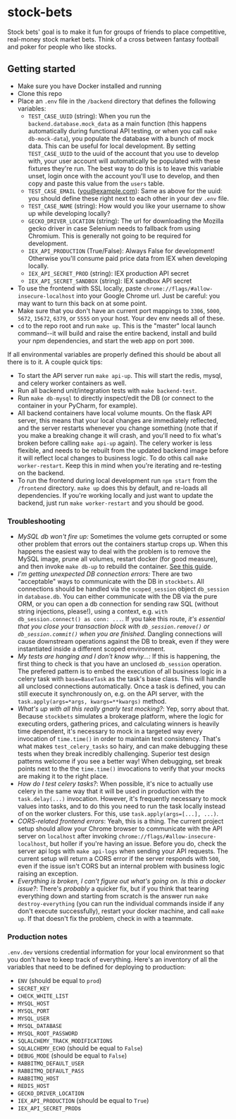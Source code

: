 # stock-bets
Stock bets' goal is to make it fun for groups of friends to place competitive, real-money stock market bets. Think of a cross between fantasy football and poker for people who like stocks.

## Getting started
* Make sure you have Docker installed and running
* Clone this repo
* Place an `.env` file in the `/backend` directory that defines the following variables:
  - `TEST_CASE_UUID` (string): When you run the `backend.database.mock_data` as a main function (this happens automatically during functional API testing, or when you call `make db-mock-data`), you populate the database with a bunch of mock data. This can be useful for local development. By setting `TEST_CASE_UUID` to the uuid of the account that you use to develop with, your user account will automatically be populated with these fixtures they're run. The best way to do this is to leave this variable unset, login once with the account you'll use to develop, and then copy and paste this value from the `users` table. 
  - `TEST_CASE_EMAIL` (you@example.com): Same as above for the uuid: you should define these right next to each other in your dev `.env` file.  
  - `TEST_CASE_NAME` (string): How would you like your username to show up while developing locally?
  - `GECKO_DRIVER_LOCATION` (string): The url for downloading the Mozilla gecko driver in case Selenium needs to fallback from using Chromium. This is generally not going to be required for development.
  - `IEX_API_PRODUCTION` (True/False): Always False for development! Otherwise you'll consume paid price data from IEX when developing locally.
  - `IEX_API_SECRET_PROD` (string): IEX production API secret
  - `IEX_API_SECRET_SANDBOX` (string): IEX sandbox API secret
* To use the frontend with SSL locally, paste `chrome://flags/#allow-insecure-localhost` into your Google Chrome url. Just be careful: you may want to turn this back on at some point.
* Make sure that you don't have an current port mappings to `3306`, `5000`, `5672`, `15672`, `6379`, or `5555` on your host. Your dev env needs all of these. 
* `cd` to the repo root and run `make up`. This is the "master" local launch command--it will build and raise the entire backend, install and build your npm dependencies, and start the web app on port `3000`. 

If all environmental variables are properly defined this should be about all there is to it. A couple quick tips:
* To start the API server run `make api-up`. This will start the redis, mysql, and celery worker containers as well.
* Run all backend unit/integration tests with `make backend-test`. 
* Run `make db-mysql` to directly inspect/edit the DB (or connect to the container in your PyCharm, for example). 
* All backend containers have local volume mounts. On the flask API server, this means that your local changes are immediately reflected, and the server restarts whenever you change something (note that if you make a breaking change it will crash, and you'll need to fix what's broken before calling `make api-up` again). The celery worker is less flexible, and needs to be rebuilt from the updated backend image before it will reflect local changes to business logic. To do othis call `make worker-restart`. Keep this in mind when you're iterating and re-testing on the backend. 
* To run the frontend during local development run `npm start` from the `/frontend` directory. `make up` does this by default, and re-loads all dependencies. If you're working locally and just want to update the backend, just run `make worker-restart` and you should be good. 

### Troubleshooting
* _MySQL db won't fire up:_ 
Sometimes the volume gets corrupted or some other problem that errors out the containers startup crops up. When this happens the easiest way to deal with the problem is to remove the MySQL image, prune all volumes, restart docker (for good measure), and then invoke `make db-up` to rebuild the container. [See this guide](https://github.com/Radu-Raicea/Dockerized-Flask/wiki/%5BDocker%5D-Remove-all-Docker-volumes-to-delete-the-database).
* _I'm getting unexpected DB connection errors:_ There are two "acceptable" ways to communicate with the DB in `stockbets`. All connections should be handled via the `scoped_session` object `db_session` in `database.db`. You can either communicate with the DB via the pure ORM, or you can open a db connection for sending raw SQL (without string injections, please!), using a context, e.g. `with db_session.connect() as conn: ...`. If you take this route, _it's essential that you close your transaction block with `db_session.remove()` or `db_session.commit()` when you are finished_. Dangling connections will cause downstream operations against the DB to break, even if they were instantiated inside a different scoped environment. 
* _My tests are hanging and I don't know why...:_ If this is happening, the first thing to check is that you have an unclosed `db_session` operation. The prefered pattern is to embed the execution of all business logic in a celery task with `base=BaseTask` as the task's base class. This will handle all unclosed connections automatically. Once a task is defined, you can still execute it synchronously on, e.g. on the API server, with the `task.apply(args=*args, kwargs=**kwargs)` method. 
* _What's up with all this really gnarly test mocking?_: Yep, sorry about that. Because `stockbets` simulates a brokerage platform, where the logic for executing orders, gathering prices, and calculating winners is heavily time dependent, it's necessary to mock in a targeted way every invocation of `time.time()` in order to maintain test consistency. That's what makes `test_celery_tasks` so hairy, and can make debugging these tests when they break incredibly challenging. Superior test design patterns welcome if you see a better way! When debugging, set break points next to the the `time.time()` invocations to verify that your mocks are making it to the right place. 
* _How do I test celery tasks?_: When possible, it's nice to actually use celery in the same way that it will be used in production with the `task.delay(...)` invocation. However, it's frequently necessary to mock values into tasks, and to do this you need to run the task locally instead of on the worker clusters. For this, use `task.apply(args=[...], ...)`. 
* _CORS-related frontend errors_: Yeah, this is a thing. The current project setup should allow your Chrome browser to communicate with the API server on `localhost` after invoking `chrome://flags/#allow-insecure-localhost`, but holler if you're having an issue. Before you do, check the server api logs with `make api-logs` when sending your API requests. The current setup will return a CORS error if the server responds with `500`, even if the issue isn't CORS but an internal problem with  business logic raising an exception.
* _Everything is broken, I can't figure out what's going on. Is this a docker issue?_: There's _probably_ a quicker fix, but if you think that tearing everything down and starting from scratch is the answer run `make destroy-everything` (you can run the individual commands inside if any don't execute successfully), restart your docker machine, and call `make up`. If that doesn't fix the problem, check in with a teammate. 
### Production notes
`.env.dev` versions credential information for your local environment so that you don't have to keep track of everything. Here's an inventory of all the variables that need to be defined for deploying to production:
* `ENV` (should be equal to `prod`) 
* `SECRET_KEY`
* `CHECK_WHITE_LIST`
* `MYSQL_HOST`
* `MYSQL_PORT`
* `MYSQL_USER`
* `MYSQL_DATABASE`
* `MYSQL_ROOT_PASSWORD`
* `SQLALCHEMY_TRACK_MODIFICATIONS`
* `SQLALCHEMY_ECHO` (should be equal to `False`)
* `DEBUG_MODE` (should be equal to `False`)
* `RABBITMQ_DEFAULT_USER`
* `RABBITMQ_DEFAULT_PASS`
* `RABBITMQ_HOST`
* `REDIS_HOST`
* `GECKO_DRIVER_LOCATION`
* `IEX_API_PRODUCTION` (should be equal to `True`)
* `IEX_API_SECRET_PROD`s

